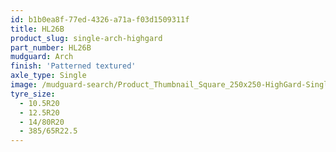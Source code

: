 ```yaml
---
id: b1b0ea8f-77ed-4326-a71a-f03d1509311f
title: HL26B
product_slug: single-arch-highgard
part_number: HL26B
mudguard: Arch
finish: 'Patterned textured'
axle_type: Single
image: /mudguard-search/Product_Thumbnail_Square_250x250-HighGard-Single-Arch.jpg
tyre_size:
  - 10.5R20
  - 12.5R20
  - 14/80R20
  - 385/65R22.5
---
```

